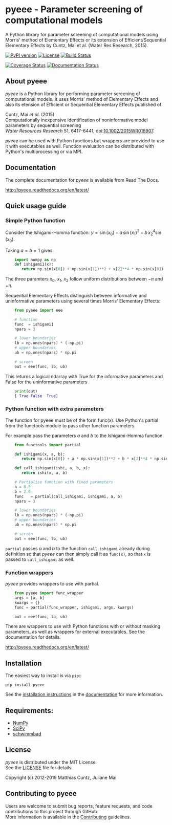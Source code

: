 # pyeee - Parameter screening of computational models
<!-- pandoc -f gfm -o README.html -t html README.md -->

A Python library for parameter screening of computational models
using Morris' method of Elementary Effects or its extension of
Efficient/Sequential Elementary Effects by Cuntz, Mai et al. (Water
Res Research, 2015).

<!-- [![DOI](https://zenodo.org/badge/DOI/10.5281/zenodo.1313628.svg)](https://doi.org/10.5281/zenodo.1313628) -->
[![PyPI version](https://badge.fury.io/py/pyeee.svg)](https://badge.fury.io/py/pyeee)
[![License](http://img.shields.io/badge/license-MIT-blue.svg?style=flat)](https://github.com/mcuntz/pyeee/LICENSE)
[![Build Status](https://travis-ci.org/mcuntz/pyeee.svg?branch=master)](https://travis-ci.org/mcuntz/pyeee)
<!-- [![Build status](https://ci.appveyor.com/api/projects/status/bc57psfpa0676i4d/branch/master?svg=true)](https://ci.appveyor.com/project/mcuntz/pyeee) -->
[![Coverage Status](https://coveralls.io/repos/github/mcuntz/pyeee/badge.svg?branch=master)](https://coveralls.io/github/mcuntz/pyeee?branch=master)
[![Documentation Status](https://readthedocs.org/projects/pyeee/badge/?version=latest)](https://pyeee.readthedocs.io/en/latest/?badge=latest)

## About pyeee

*pyeee* is a Python library for performing parameter screening of
computational models. It uses Morris' method of  Elementary Effects
and also its etension of Efficient or Sequential Elementary Effects published of

Cuntz, Mai *et al.* (2015)  
  Computationally inexpensive identification of noninformative model
parameters by sequential screening  
  *Water Resources Research* 51, 6417-6441,
 doi:[10.1002/2015WR016907](http://doi.org/10.1002/2015WR016907).

*pyeee* can be used with Python functions but wrappers are provided
to use it with executables as well. Function evaluation can be
distributed with Python's multiprocessing or via MPI.


## Documentation

The complete documentation for *pyeee* is available from Read The Docs.

   http://pyeee.readthedocs.org/en/latest/


## Quick usage guide

### Simple Python function

Consider the Ishigami-Homma function: $y = \sin(x_0) + a\,\sin(x_1)^2 + b\,x_2^4\sin(x_0)$.

Taking $a = b = 1$ gives:

```python
	import numpy as np
	def ishigami1(x):
	   return np.sin(x[0]) + np.sin(x[1])**2 + x[2]**4 * np.sin(x[0])
```

The three paramters $x_0$, $x_1$, $x_2$ follow uniform distributions between $-\pi$ and $+\pi$.

Sequential Elementary Effects distinguish between informative and
uninformative parameters using several times Morris' Elementary Effects:

```python
	from pyeee import eee

	# function
	func  = ishigami1
	npars = 3

	# lower boundaries
	lb = np.ones(npars) * (-np.pi)
	# upper boundaries
	ub = np.ones(npars) * np.pi

	# screen
	out = eee(func, lb, ub)
```

This returns a logical ndarray with True for the informative
parameters and False for the uninformative parameters

```python
    print(out)
    [ True False  True]
```

### Python function with extra parameters

The function for pyeee must be of the form func(x). Use Python's
partial from the functools module to pass other function parameters.

For example pass the parameters $a$ and $b$ to the Ishigami-Homma function.

```python
	from functools import partial

	def ishigami(x, a, b):
	   return np.sin(x[0]) + a * np.sin(x[1])**2 + b * x[2]**4 * np.sin(x[0])

	def call_ishigami(ishi, a, b, x):
	   return ishi(x, a, b)

	# Partialise function with fixed parameters
	a = 0.5
	b = 2.0
	func   = partial(call_ishigami, ishigami, a, b)
	npars = 3

	# lower boundaries
	lb = np.ones(npars) * (-np.pi)
	# upper boundaries
	ub = np.ones(npars) * np.pi

	# screen
	out = eee(func, lb, ub)
```

`partial` passes $a$ and $b$ to the
function `call_ishigami` already during definition so that *pyeee*
can then simply call it as `func(x)`, so that `x` is passed to
`call_ishigami` as well.


### Function wrappers

*pyeee* provides wrappers to use with partial.

```python
	from pyeee import func_wrapper
	args = [a, b]
	kwargs = {}
	func = partial(func_wrapper, ishigami, args, kwargs)

	out = eee(func, lb, ub)
```

There are wrappers to use with Python functions with or without
masking parameters, as well as wrappers for external executables. See the
documentation for details.

   http://pyeee.readthedocs.org/en/latest/


## Installation

The easiest way to install is via `pip`::

    pip install pyeee

See the [installation instructions](http://pyeee.readthedocs.io/en/latest/install.html) in the
[documentation](http://pyeee.readthedocs.io) for more information.


## Requirements:

- [NumPy](https://www.numpy.org)
- [SciPy](https://www.scipy.org/scipylib)
- [schwimmbad](https://github.com/adrn/schwimmbad)


## License

*pyeee* is distributed under the MIT License.  
See the [LICENSE](https://github.com/mcuntz/pyeee/LICENSE) file for details.

Copyright (c) 2012-2019 Matthias Cuntz, Juliane Mai


## Contributing to pyeee

Users are welcome to submit bug reports, feature requests, and code
contributions to this project through GitHub.  
More information is available in the
[Contributing](http://pyeee.readthedocs.org/en/latest/contributing.html)
guidelines.
